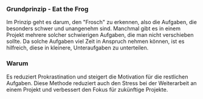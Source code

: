 ### Grundprinzip - Eat the Frog
Im Prinzip geht es darum, den "Frosch" zu erkennen, also die Aufgaben, die besonders schwer und unangenehm sind.
Manchmal gibt es in einem Projekt mehrere solcher schwierigen Aufgaben, die man nicht verschieben sollte.
Da solche Aufgaben viel Zeit in Anspruch nehmen können, ist es hilfreich, diese in kleinere, Unteraufgaben zu unterteilen.

### Warum
Es reduziert Prokrastination und steigert die Motivation für die restlichen Aufgaben.
Diese Methode reduziert auch den Stress bei der Weiterarbeit an einem Projekt und verbessert den Fokus für zukünftige Projekte.